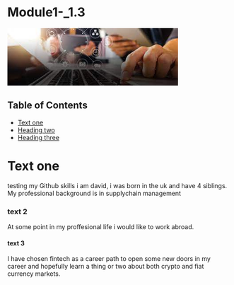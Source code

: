 # Module1-_1.3

![Alternate](images/trial_image.jpeg)

## Table of Contents 
* [Text one](#Text-one)
* [Heading two](###text-2)
* [Heading three](####text-3)
  

# Text one
testing my Github skills
i am david, i was born in the uk and have 4 siblings. My professional background is in supplychain management 

### text 2 
At some point in my proffesional life i would like to work abroad. 
 

#### text 3
I have chosen fintech as a career path to open some new doors in my career and hopefully learn a thing or two about both crypto and fiat currency markets. 
